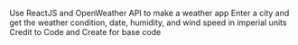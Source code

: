 Use ReactJS and OpenWeather API to make a weather app
Enter a city and get the weather condition, date, humidity, and wind speed in imperial units <br />
Credit to Code and Create for base code
